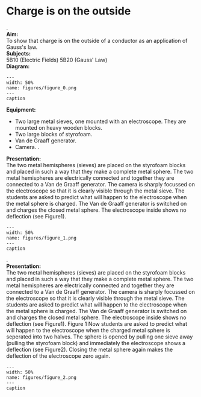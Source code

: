 # Charge is on the outside 
 .   
<b> Aim: </b>  
 To show that charge is on the outside of a conductor as an application of Gauss's law.    
<b> Subjects: </b>  
 5B10 (Electric Fields) 5B20 (Gauss' Law)   
<b> Diagram: </b>  
   
```{figure} figures/figure_0.png  
---  
width: 50%  
name: figures/figure_0.png  
---  
caption  
``` 
      
<b> Equipment: </b>  
 
 *  Two large metal sieves, one mounted with an electroscope. They are mounted on heavy wooden blocks. 
 *  Two large blocks of styrofoam. 
 *  Van de Graaff generator. 
 *  Camera. .
    
<b> Presentation: </b>  
 The two metal hemispheres (sieves) are placed on the styrofoam blocks and placed in such a way that they make a complete metal sphere. The two metal hemispheres are electrically connected and together they are connected to a Van de Graaff generator. The camera is sharply focussed on the electroscope so that it is clearly visible through the metal sieve. The students are asked to predict what will happen to the electroscope when the metal sphere is charged. The Van de Graaff generator is switched on and charges the closed metal sphere. The electroscope inside shows no deflection (see Figure1).    
```{figure} figures/figure_1.png  
---  
width: 50%  
name: figures/figure_1.png  
---  
caption  
``` 
 .    
<b> Presentation: </b>  
 The two metal hemispheres (sieves) are placed on the styrofoam blocks and placed in such a way that they make a complete metal sphere. The two metal hemispheres are electrically connected and together they are connected to a Van de Graaff generator. The camera is sharply focussed on the electroscope so that it is clearly visible through the metal sieve. The students are asked to predict what will happen to the electroscope when the metal sphere is charged. The Van de Graaff generator is switched on and charges the closed metal sphere. The electroscope inside shows no deflection (see Figure1).   Figure 1  Now students are asked to predict what will happen to the electroscope when the charged metal sphere is seperated into two halves. The sphere is opened by pulling one sieve away (pulling the styrofoam block) and immediately the electroscope shows a deflection (see Figure2). Closing the metal sphere again makes the deflection of the electroscope zero again.    
```{figure} figures/figure_2.png  
---  
width: 50%  
name: figures/figure_2.png  
---  
caption  
``` 
 